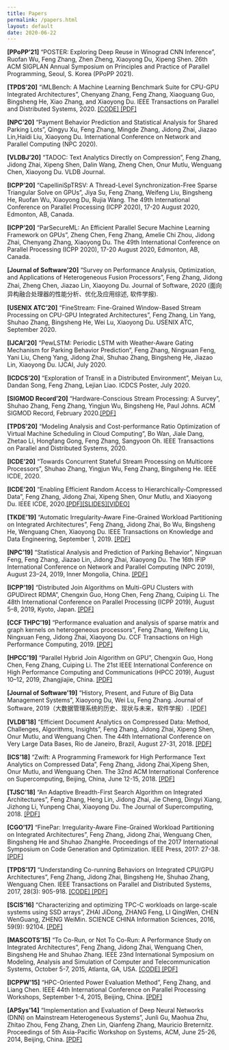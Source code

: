 ```yaml
---
title: Papers
permalink: /papers.html
layout: default
date: 2020-06-22
---
```


**[PPoPP’21]** “POSTER: Exploring Deep Reuse in Winograd CNN Inference”, Ruofan Wu, Feng Zhang, Zhen Zheng, Xiaoyong Du, Xipeng Shen. 26th ACM SIGPLAN Annual Symposium on Principles and Practice of Parallel Programming, Seoul, S. Korea (PPoPP 2021).

**[TPDS’20]** “iMLBench: A Machine Learning Benchmark Suite for CPU-GPU Integrated Architectures”, Chenyang Zhang, Feng Zhang, Xiaoguang Guo, Bingsheng He, Xiao Zhang, and Xiaoyong Du. IEEE Transactions on Parallel and Distributed Systems, 2020. [[CODE] ](https://github.com/ChenyangZhang-cs/iMLBench)[[PDF]](https://ieeexplore.ieee.org/document/9305972)

**[NPC’20]** “Payment Behavior Prediction and Statistical Analysis for Shared Parking Lots”, Qingyu Xu, Feng Zhang, Mingde Zhang, Jidong Zhai, Jiazao Lin,Haidi Liu, Xiaoyong Du. International Conference on Network and Parallel Computing (NPC 2020).

**[VLDBJ’20]** “TADOC: Text Analytics Directly on Compression”, Feng Zhang, Jidong Zhai, Xipeng Shen, Dalin Wang, Zheng Chen, Onur Mutlu, Wenguang Chen, Xiaoyong Du. VLDB Journal.

**[ICPP’20]** “CapelliniSpTRSV: A Thread-Level Synchronization-Free Sparse Triangular Solve on GPUs”, Jiya Su, Feng Zhang, Weifeng Liu, Bingsheng He, Ruofan Wu, Xiaoyong Du, Rujia Wang. The 49th International Conference on Parallel Processing (ICPP 2020), 17-20 August 2020, Edmonton, AB, Canada.

**[ICPP’20]** “ParSecureML: An Efficient Parallel Secure Machine Learning Framework on GPUs”, Zheng Chen, Feng Zhang, Amelie Chi Zhou, Jidong Zhai, Chenyang Zhang, Xiaoyong Du. The 49th International Conference on Parallel Processing (ICPP 2020), 17-20 August 2020, Edmonton, AB, Canada.

**[Journal of Software’20]** “Survey on Performance Analysis, Optimization, and Applications of Heterogeneous Fusion Processors”, Feng Zhang, Jidong Zhai, Zheng Chen, Jiazao Lin, Xiaoyong Du. Journal of Software, 2020 (面向异构融合处理器的性能分析、优化及应用综述, 软件学报).

**[USENIX ATC’20]** “FineStream: Fine-Grained Window-Based Stream Processing on CPU-GPU Integrated Architectures”, Feng Zhang, Lin Yang, Shuhao Zhang, Bingsheng He, Wei Lu, Xiaoyong Du. USENIX ATC, September 2020.

**[IJCAI’20]** “PewLSTM: Periodic LSTM with Weather-Aware Gating Mechanism for Parking Behavior Prediction”, Feng Zhang, Ningxuan Feng, Yani Liu, Cheng Yang, Jidong Zhai, Shuhao Zhang, Bingsheng He, Jiazao Lin, Xiaoyong Du. IJCAI, July 2020.

**[ICDCS’20]** “Exploration of TransE in a Distributed Environment”, Meiyan Lu, Dandan Song, Feng Zhang, Lejian Liao. ICDCS Poster, July 2020.

**[SIGMOD Record’20]** “Hardware-Conscious Stream Processing: A Survey”, Shuhao Zhang, Feng Zhang, Yingjun Wu, Bingsheng He, Paul Johns. ACM SIGMOD Record, February 2020.[[PDF]](https://arxiv.org/pdf/2001.05667.pdf)

**[TPDS’20]** “Modeling Analysis and Cost-performance Ratio Optimization of Virtual Machine Scheduling in Cloud Computing”, Bo Wan, Jiale Dang, Zhetao Li, Hongfang Gong, Feng Zhang, Sangyoon Oh. IEEE Transactions on Parallel and Distributed Systems, 2020.

**[ICDE’20]** “Towards Concurrent Stateful Stream Processing on Multicore Processors”, Shuhao Zhang, Yingjun Wu, Feng Zhang, Bingsheng He. IEEE ICDE, 2020.

**[ICDE’20]** “Enabling Efficient Random Access to Hierarchically-Compressed Data”, Feng Zhang, Jidong Zhai, Xipeng Shen, Onur Mutlu, and Xiaoyong Du. IEEE ICDE, 2020.[[PDF]](https://fengzhangcs.github.io/papers/ICDE_Zhang.pdf)[[SLIDES]](https://fengzhangcs.github.io/slides/70_ICDE_Zhang.pdf)[[VIDEO]](https://youtu.be/XT6JsQ3u2Ks)

**[TKDE’19]** “Automatic Irregularity-Aware Fine-Grained Workload Partitioning on Integrated Architectures”, Feng Zhang, Jidong Zhai, Bo Wu, Bingsheng He, Wenguang Chen, Xiaoyong Du. IEEE Transactions on Knowledge and Data Engineering, September 1, 2019. [[PDF]](http://parasys.cn/wp-content/uploads/2019/09/TKDE.pdf)

**[NPC’19]** “Statistical Analysis and Prediction of Parking Behavior”, Ningxuan Feng, Feng Zhang, Jiazao Lin, Jidong Zhai, Xiaoyong Du. The 16th IFIP International Conference on Network and Parallel Computing (NPC 2019), August 23–24, 2019, Inner Mongolia, China. [[PDF]](http://parasys.cn/wp-content/uploads/2019/08/Parking-Behavior-Analysis-and-Prediction.pdf)

**[ICPP’19]** “Distributed Join Algorithms on Multi-GPU Clusters with GPUDirect RDMA”, Chengxin Guo, Hong Chen, Feng Zhang, Cuiping Li. The 48th International Conference on Parallel Processing (ICPP 2019), August 5–8, 2019, Kyoto, Japan. [[PDF]](http://parasys.cn/wp-content/uploads/2019/07/ICPP_final_pdf.pdf)

**[CCF THPC’19]** “Performance evaluation and analysis of sparse matrix and graph kernels on heterogeneous processors”, Feng Zhang, Weifeng Liu, Ningxuan Feng, Jidong Zhai, Xiaoyong Du. CCF Transactions on High Performance Computing, 2019. [[PDF]](https://link.springer.com/article/10.1007/s42514-019-00008-6)

**[HPCC’19]** “Parallel Hybrid Join Algorithm on GPU”, Chengxin Guo, Hong Chen, Feng Zhang, Cuiping Li. The 21st IEEE International Conference on High Performance Computing and Communications (HPCC 2019), August 10–12, 2019, Zhangjiajie, China. [[PDF]](http://parasys.cn/wp-content/uploads/2019/07/Parallel_Hybrid_Join_Algorithm_on_GPU.pdf)

**[Journal of Software’19]** “History, Present, and Future of Big Data Management Systems”, Xiaoyong Du, Wei Lu, Feng Zhang. Journal of Software, 2019（大数据管理系统的历史、现状与未来，软件学报）. [[PDF]](http://parasys.cn/wp-content/uploads/2019/07/zsb.pdf)

**[VLDB’18]** “Efficient Document Analytics on Compressed Data: Method, Challenges, Algorithms, Insights”, Feng Zhang, Jidong Zhai, Xipeng Shen, Onur Mutlu, and Wenguang Chen. The 44th International Conference on Very Large Data Bases, Rio de Janeiro, Brazil, August 27-31, 2018. [[PDF]](https://dl.acm.org/citation.cfm?id=3269466)

**[ICS’18]** “Zwift: A Programming Framework for High Performance Text Analytics on Compressed Data”, Feng Zhang, Jidong Zhai,Xipeng Shen, Onur Mutlu, and Wenguang Chen. The 32nd ACM International Conference on Supercomputing, Beijing, China, June 12-15, 2018. [[PDF]](https://dl.acm.org/citation.cfm?id=3205325)

**[TJSC’18]** “An Adaptive Breadth-First Search Algorithm on Integrated Architectures”, Feng Zhang, Heng Lin, Jidong Zhai, Jie Cheng, Dingyi Xiang, Jizhong Li, Yunpeng Chai, Xiaoyong Du. The Journal of Supercomputing, 2018. [[PDF]](https://link.springer.com/article/10.1007/s11227-018-2525-0)

**[CGO’17]** “FinePar: Irregularity-Aware Fine-Grained Workload Partitioning on Integrated Architectures”, Feng Zhang, Jidong Zhai, Wenguang Chen, Bingsheng He and Shuhao ZhangHe. Proceedings of the 2017 International Symposium on Code Generation and Optimization. IEEE Press, 2017: 27-38. [[PDF]](https://dl.acm.org/citation.cfm?id=3049836)

**[TPDS’17]** “Understanding Co-running Behaviors on Integrated CPU/GPU Architectures”, Feng Zhang, Jidong Zhai, Bingsheng He, Shuhao Zhang, Wenguang Chen. IEEE Transactions on Parallel and Distributed Systems, 2017, 28(3): 905-918. [[CODE] ](https://github.com/zhangfengthu/CoRunBench)[[PDF]](https://ieeexplore.ieee.org/abstract/document/7501903/)

**[SCIS’16]** “Characterizing and optimizing TPC-C workloads on large-scale systems using SSD arrays”, ZHAI JiDong, ZHANG Feng, LI QingWen, CHEN WenGuang, ZHENG WeiMin. SCIENCE CHINA Information Sciences, 2016, 59(9): 92104. [[PDF]](http://link.springer.com/article/10.1007/s11432-015-5383-x)

**[MASCOTS’15]** “To Co-Run, or Not To Co-Run: A Performance Study on Integrated Architectures”, Feng Zhang, Jidong Zhai, Wenguang Chen, Bingsheng He and Shuhao Zhang. IEEE 23nd International Symposium on Modeling, Analysis and Simulation of Computer and Telecommunication Systems, October 5-7, 2015, Atlanta, GA, USA. [[CODE] ](https://github.com/zhangfengthu/CoRunBench)[[PDF]](https://ieeexplore.ieee.org/abstract/document/7330177)

**[ICPPW’15]** “HPC-Oriented Power Evaluation Method”, Feng Zhang, and Liang Chen. IEEE 44th International Conference on Parallel Processing Workshops, September 1-4, 2015, Beijing, China. [[PDF]](https://ieeexplore.ieee.org/document/7349912)

**[APSys’14]** “Implementation and Evaluation of Deep Neural Networks (DNN) on Mainstream Heterogeneous Systems”, Junli Gu, Maohua Zhu, Zhitao Zhou, Feng Zhang, Zhen Lin, Qianfeng Zhang, Mauricio Breternitz. Proceedings of 5th Asia-Pacific Workshop on Systems, ACM, June 25-26, 2014, Beijing, China. [[PDF]](http://dl.acm.org/citation.cfm?id=2637229)

